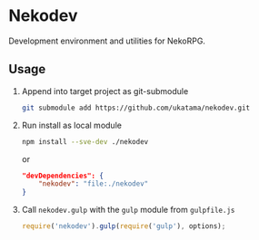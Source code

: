 # Nekodev
Development environment and utilities for NekoRPG.

## Usage
1. Append into target project as git-submodule
    ```sh
    git submodule add https://github.com/ukatama/nekodev.git
    ```
2. Run install as local module
    ```sh
    npm install --sve-dev ./nekodev
    ```

    or

    ```json
    "devDependencies": {
        "nekodev": "file:./nekodev"
    }
    ```
3. Call `nekodev.gulp` with the `gulp` module from `gulpfile.js`
    ```js
    require('nekodev').gulp(require('gulp'), options);
    ```